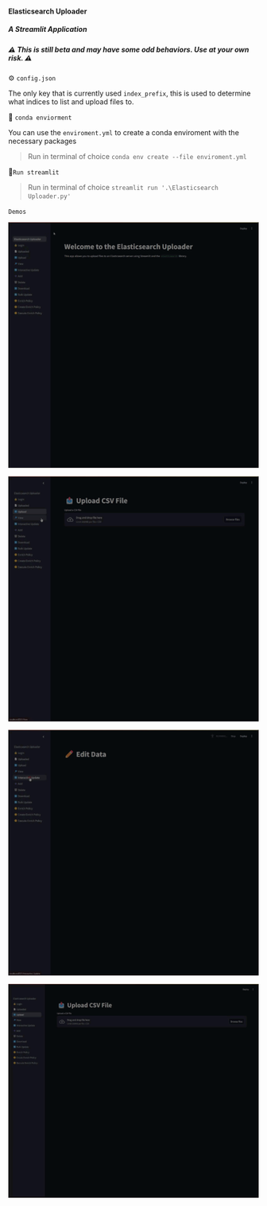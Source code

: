 #### Elasticsearch Uploader

##### A Streamlit Application 

##### ⚠️ This is still beta and may have some odd behaviors.  Use at your own risk. ⚠️

⚙️ `config.json`

The only key that is currently used `index_prefix`, this is used to determine what indices to list and upload files to.

🐍 `conda enviorment`

You can use the `enviroment.yml` to create a conda enviroment with the necessary packages

> Run in terminal of choice `conda env create --file enviroment.yml`

🏃`Run streamlit`

> Run in terminal of choice `streamlit run '.\Elasticsearch Uploader.py'`

`Demos`

![](https://github.com/bradleyjlevine/streamlit_uploader/blob/master/demo/2025-02-18_20-58-10.gif)

![](https://github.com/bradleyjlevine/streamlit_uploader/blob/master/demo/2025-02-18_20-58-57.gif)

![](https://github.com/bradleyjlevine/streamlit_uploader/blob/master/demo/2025-02-18_20-59-50.gif)

![](https://github.com/bradleyjlevine/streamlit_uploader/blob/master/demo/2025-02-19_20-32-36.gif)